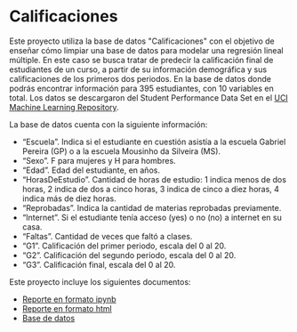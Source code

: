 # Calificaciones
Este proyecto utiliza la base de datos "Calificaciones" con el objetivo de enseñar cómo limpiar una base de datos para modelar una regresión lineal múltiple. En este caso se busca tratar de predecir la calificación final de estudiantes de un curso, a partir de su información demográfica y sus calificaciones de los primeros dos periodos. En la base de datos donde podrás encontrar información para 395 estudiantes, con 10 variables en total. Los datos se descargaron del Student Performance Data Set en el [UCI Machine Learning Repository](https://archive.ics.uci.edu/dataset/320/student+performance).

La base de datos cuenta con la siguiente información:
- “Escuela”. Indica si el estudiante en cuestión asistía a la escuela Gabriel Pereira (GP) o a la escuela Mousinho da Silveira (MS).
- “Sexo”. F para mujeres y H para hombres.
- “Edad”. Edad del estudiante, en años.
- “HorasDeEstudio”. Cantidad de horas de estudio: 1 indica menos de dos horas, 2 indica de dos a cinco horas, 3 indica de cinco a diez horas, 4 indica más de diez horas.
- “Reprobadas”. Indica la cantidad de materias reprobadas previamente.
- “Internet”. Si el estudiante tenía acceso (yes) o no (no) a internet en su casa.
- “Faltas”. Cantidad de veces que faltó a clases.
- “G1”. Calificación del primer periodo, escala del 0 al 20.
- “G2”. Calificación del segundo periodo, escala del 0 al 20.
- “G3”. Calificación final, escala del 0 al 20.

Este proyecto incluye los siguientes documentos:
- [Reporte en formato ipynb](./Solucion_problemas.ipynb)
- [Reporte en formato html](./Solucion_problemas.html)
- [Base de datos](./Calificaciones.csv)
